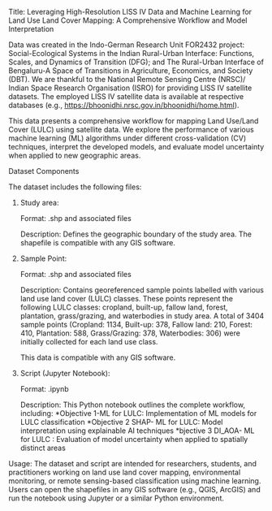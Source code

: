 Title: Leveraging High-Resolution LISS IV Data and Machine Learning for Land Use Land Cover Mapping: A Comprehensive Workflow and Model Interpretation

Data was created in the Indo-German Research Unit FOR2432 project: Social-Ecological Systems in the Indian Rural-Urban Interface: Functions, Scales, and Dynamics of Transition (DFG); and The Rural-Urban Interface of Bengaluru-A Space of Transitions in Agriculture, Economics, and Society (DBT). 
We are thankful to the National Remote Sensing Centre (NRSC)/ Indian Space Research Organisation (ISRO) for providing LISS IV satellite datasets. The employed LISS IV satellite data is available at respective databases (e.g., https://bhoonidhi.nrsc.gov.in/bhoonidhi/home.html). 

This data presents a comprehensive workflow for mapping Land Use/Land Cover (LULC) using satellite data. We explore the performance of various machine learning (ML) algorithms under different cross-validation (CV) techniques, interpret the developed models, and evaluate model uncertainty when applied to new geographic areas.

Dataset Components

The dataset includes the following files:

1) Study area:

  	Format: .shp and associated files

	Description: Defines the geographic boundary of the study area. The shapefile is compatible with any GIS software.

1) Sample Point:

	Format: .shp and associated files

	Description: Contains georeferenced sample points labelled with various land use land cover (LULC) classes. These points 	represent the following LULC classes: cropland, built-up, fallow land, forest, plantation, grass/grazing, and waterbodies 	in study area. A total of 3404 sample points (Cropland: 1134, Built-up: 378, Fallow land: 210, Forest: 410, Plantation: 	588, Grass/Grazing: 378, Waterbodies: 306) were initially collected for each land use class.
	
	This data is compatible with any GIS software.

2) Script (Jupyter Notebook):
   
	Format: .ipynb

	Description: This Python notebook outlines the complete workflow, including:
  *Objective 1-ML for LULC:  Implementation of ML models for LULC classification
  *Objective 2 SHAP- ML for LULC: Model interpretation using explainable AI techniques
 *bjective 3 DI_AOA- ML for LULC : Evaluation of model uncertainty when applied to spatially distinct areas
	

Usage: 
The dataset and script are intended for researchers, students, and practitioners working on land use land cover mapping, environmental monitoring, or remote sensing-based classification using machine learning. Users can open the shapefiles in any GIS software (e.g., QGIS, ArcGIS) and run the notebook using Jupyter or a similar Python environment.




